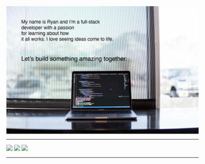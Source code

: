 <div class="head-banner">
    <img src="banner-image-header.jpg" border=0 width="800" align="center">
</div>
<div class="info-badges">
    <hr>
    <img src="https://badges.pufler.dev/repos/ryan-bradshaw/ryan-bradshaw"/>
    <img src="https://badges.pufler.dev/commits/ryan-bradshaw/ryan-bradshaw"/>
    <img src="https://badges.pufler.dev/visits/ryan-bradshaw/ryan-bradshaw"/>
    <hr>


</div>
<div class="main">
    <div class="bio">
    </div>
    <div class="technologies">
    </div>
</div>
<div class="github-stats">
</div>

